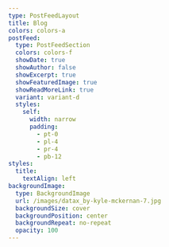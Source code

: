 ```yaml
---
type: PostFeedLayout
title: Blog
colors: colors-a
postFeed:
  type: PostFeedSection
  colors: colors-f
  showDate: true
  showAuthor: false
  showExcerpt: true
  showFeaturedImage: true
  showReadMoreLink: true
  variant: variant-d
  styles:
    self:
      width: narrow
      padding:
        - pt-0
        - pl-4
        - pr-4
        - pb-12
styles:
  title:
    textAlign: left
backgroundImage:
  type: BackgroundImage
  url: /images/datax_by-kyle-mckernan-7.jpg
  backgroundSize: cover
  backgroundPosition: center
  backgroundRepeat: no-repeat
  opacity: 100
---
```

